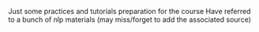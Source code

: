 Just some practices and tutorials preparation for the course
Have referred to a bunch of nlp materials (may miss/forget to add the associated source)
